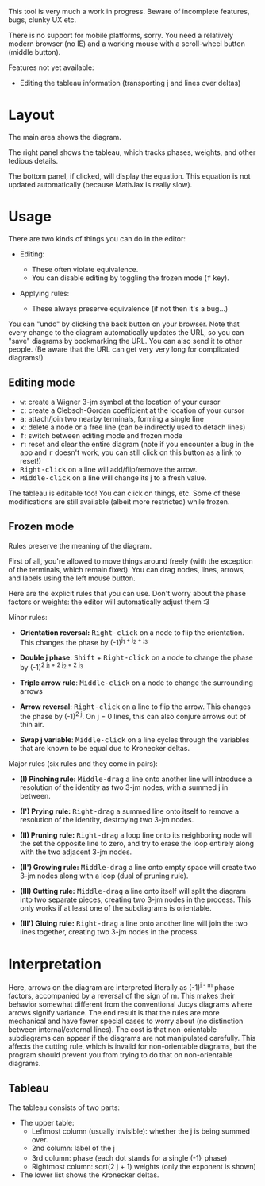 This tool is very much a work in progress.  Beware of incomplete features,
bugs, clunky UX etc.

There is no support for mobile platforms, sorry.  You need a relatively modern
browser (no IE) and a working mouse with a scroll-wheel button (middle
button).

Features not yet available:
- Editing the tableau information (transporting j and lines over deltas)

Layout
======

The main area shows the diagram.

The right panel shows the tableau, which tracks phases, weights, and other
tedious details.

The bottom panel, if clicked, will display the equation.  This equation is not
updated automatically (because MathJax is really slow).

Usage
=====

There are two kinds of things you can do in the editor:

  - Editing:
      - These often violate equivalence.
      - You can disable editing by toggling the frozen mode (<kbd>f</kbd> key).

  - Applying rules:
      - These always preserve equivalence (if not then it's a bug...)

You can "undo" by clicking the back button on your browser.  Note that every
change to the diagram automatically updates the URL, so you can "save"
diagrams by bookmarking the URL.  You can also send it to other people.  (Be
aware that the URL can get very very long for complicated diagrams!)

Editing mode
------------

- <kbd>w</kbd>: create a Wigner 3-jm symbol at the location of your cursor
- <kbd>c</kbd>: create a Clebsch-Gordan coefficient at the location of your cursor
- <kbd>a</kbd>: attach/join two nearby terminals, forming a single line
- <kbd>x</kbd>: delete a node or a free line (can be indirectly used to detach lines)
- <kbd>f</kbd>: switch between editing mode and frozen mode
- <kbd>r</kbd>: reset and clear the entire diagram
     (note if you encounter a bug in the app and <kbd>r</kbd> doesn't work,
      you can still click on this button as a link to reset!)
- <kbd>Right-click</kbd> on a line will add/flip/remove the arrow.
- <kbd>Middle-click</kbd> on a line will change its j to a fresh value.

The tableau is editable too!  You can click on things, etc.  Some of these
modifications are still available (albeit more restricted) while frozen.

Frozen mode
-----------

Rules preserve the meaning of the diagram.

First of all, you're allowed to move things around freely (with the exception
of the terminals, which remain fixed).  You can drag nodes, lines, arrows, and
labels using the left mouse button.

Here are the explicit rules that you can use.  Don't worry about the
phase factors or weights: the editor will automatically adjust them :3

Minor rules:

- **Orientation reversal:** <kbd>Right-click</kbd> on a node to flip the
  orientation.  This changes the phase by (-1)<sup>j<sub>1</sub> +
  j<sub>2</sub> + j<sub>3</sub></sup>

- **Double j phase**: <kbd>Shift</kbd> + <kbd>Right-click</kbd> on a node to
  change the phase by (-1)<sup>2 j<sub>1</sub> + 2 j<sub>2</sub> + 2
  j<sub>3</sub></sup>

- **Triple arrow rule**: <kbd>Middle-click</kbd> on a node to change the
  surrounding arrows

- **Arrow reversal**: <kbd>Right-click</kbd> on a line to flip the arrow.
  This changes the phase by (-1)<sup>2 j</sup>.  On j = 0 lines, this can also
  conjure arrows out of thin air.

- **Swap j variable**: <kbd>Middle-click</kbd> on a line cycles through the
  variables that are known to be equal due to Kronecker deltas.

Major rules (six rules and they come in pairs):

- **(I) Pinching rule:** <kbd>Middle-drag</kbd> a line onto another line will
  introduce a resolution of the identity as two 3-jm nodes, with a summed j in
  between.

- **(I') Prying rule:** <kbd>Right-drag</kbd> a summed line onto itself to remove
  a resolution of the identity, destroying two 3-jm nodes.

- **(II) Pruning rule:** <kbd>Right-drag</kbd> a loop line onto its neighboring
  node will the set the opposite line to zero, and try to erase the loop
  entirely along with the two adjacent 3-jm nodes.

- **(II') Growing rule:** <kbd>Middle-drag</kbd> a line onto empty space will create
  two 3-jm nodes along with a loop (dual of pruning rule).

- **(III) Cutting rule:** <kbd>Middle-drag</kbd> a line onto itself will split the
  diagram into two separate pieces, creating two 3-jm nodes in the process.
  This only works if at least one of the subdiagrams is orientable.

- **(III') Gluing rule:** <kbd>Right-drag</kbd> a line onto another line will join
  the two lines together, creating two 3-jm nodes in the process.

Interpretation
==============

Here, arrows on the diagram are interpreted literally as (-1)<sup>j - m</sup>
phase factors, accompanied by a reversal of the sign of m.  This makes their
behavior somewhat different from the conventional Jucys diagrams where arrows
signify variance.  The end result is that the rules are more mechanical and
have fewer special cases to worry about (no distinction between
internal/external lines).  The cost is that non-orientable subdiagrams can
appear if the diagrams are not manipulated carefully.  This affects the
cutting rule, which is invalid for non-orientable diagrams, but the program
should prevent you from trying to do that on non-orientable diagrams.

Tableau
-------

The tableau consists of two parts:

  - The upper table:
      - Leftmost column (usually invisible): whether the j is being summed over.
      - 2nd column: label of the j
      - 3rd column: phase (each dot stands for a single (-1)<sup>j</sup> phase)
      - Rightmost column: sqrt(2 j + 1) weights (only the exponent is shown)
  - The lower list shows the Kronecker deltas.
